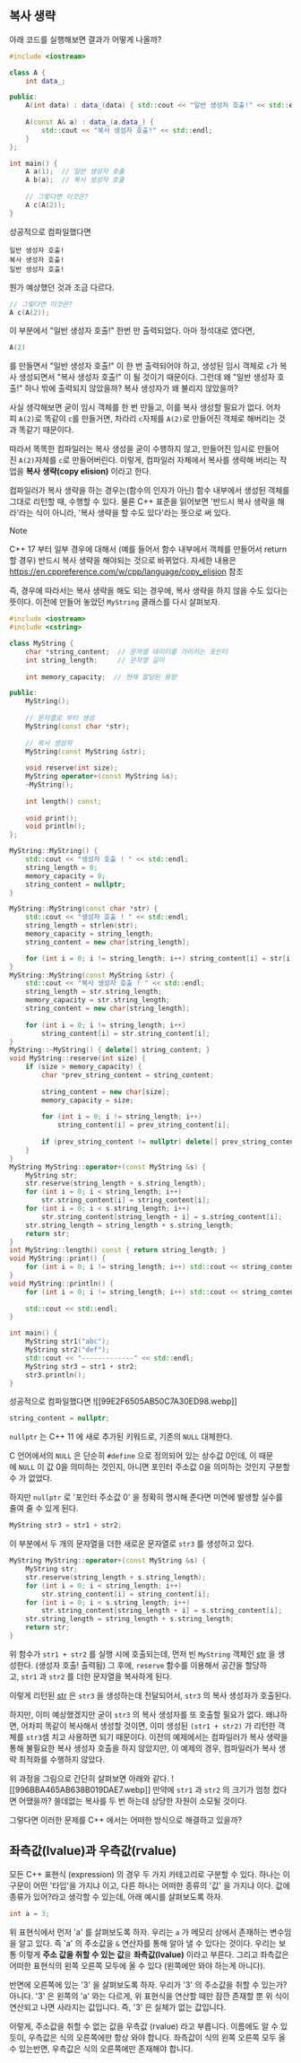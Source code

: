 ## 복사 생략

아래 코드를 실행해보면 결과가 어떻게 나올까?
```cpp
#include <iostream>

class A {
	int data_;

public:
	A(int data) : data_(data) { std::cout << "일반 생성자 호출!" << std::endl; }
	
	A(const A& a) : data_(a.data_) {
		std::cout << "복사 생성자 호출!" << std::endl;
	}
};

int main() {
	A a(1);  // 일반 생성자 호출
	A b(a);  // 복사 생성자 호출
	
	// 그렇다면 이것은?
	A c(A(2));
}
```
성공적으로 컴파일했다면
```
일반 생성자 호출!
복사 생성자 호출!
일반 생성자 호출!
```

뭔가 예상했던 것과 조금 다르다.
```cpp
// 그렇다면 이것은?
A c(A(2));
```
이 부분에서 "일반 생성자 호출!" 한번 만 출력되었다. 아마 정석대로 였다면,
```cpp
A(2)
```
를 만들면서 "일반 생성자 호출!" 이 한 번 출력되어야 하고, 생성된 임시 객체로 `c`가 복사 생성되면서 "복사 생성자 호출!" 이 될 것이기 때문이다. 그런데 왜 "일반 생성자 호출!" 하나 밖에 출력되지 않았을까? 복사 생성자가 왜 불리지 않았을까?

사실 생각해보면 굳이 임시 객체를 한 번 만들고, 이를 복사 생성할 필요가 없다. 어차피 `A(2)`로 똑같이 `c`를 만들거면, 차라리 `c`자체를 `A(2)`로 만들어진 객체로 해버리는 것과 똑같기 때문이다.

따라서 똑똑한 컴파일러는 복사 생성을 굳이 수행하지 않고, 만들어진 임시로 만들어진 `A(2)`자체를 `c`로 만들어버린다. 이렇게, 컴파일러 자체에서 복사를 생략해 버리는 작업을 **복사 생략(copy elision)** 이라고 한다.

컴파일러가 복사 생략을 하는 경우는(함수의 인자가 아닌) 함수 내부에서 생성된 객체를 그대로 리턴할 때, 수행할 수 있다. 물론 C++ 표준을 읽어보면 '반드시 복사 생략을 해라'라는 식이 아니라, '복사 생략을 할 수도 있다'라는 뜻으로 써 있다.
> [!note]
> C++ 17 부터 일부 경우에 대해서 (예를 들어서 함수 내부에서 객체를 만들어서 return 할 경우) 반드시 복사 생략을 해야되는 것으로 바뀌었다. 자세한 내용은 https://en.cppreference.com/w/cpp/language/copy_elision 참조

즉, 경우에 따라서는 복사 생략을 해도 되는 경우에, 복사 생략을 하지 않을 수도 있다는 뜻이다.
이전에 만들어 놓았던 `MyString` 클래스를 다시 살펴보자.
```cpp
#include <iostream>
#include <cstring>

class MyString {
	char *string_content;  // 문자열 데이터를 가리키는 포인터
	int string_length;     // 문자열 길이
	
	int memory_capacity;  // 현재 할당된 용량

public:
	MyString();
	
	// 문자열로 부터 생성
	MyString(const char *str);
	
	// 복사 생성자
	MyString(const MyString &str);
	
	void reserve(int size);
	MyString operator+(const MyString &s);
	~MyString();
	
	int length() const;
	
	void print();
	void println();
};

MyString::MyString() {
	std::cout << "생성자 호출 ! " << std::endl;
	string_length = 0;
	memory_capacity = 0;
	string_content = nullptr;
}

MyString::MyString(const char *str) {
	std::cout << "생성자 호출 ! " << std::endl;
	string_length = strlen(str);
	memory_capacity = string_length;
	string_content = new char[string_length];

	for (int i = 0; i != string_length; i++) string_content[i] = str[i];
}
MyString::MyString(const MyString &str) {
	std::cout << "복사 생성자 호출 ! " << std::endl;
	string_length = str.string_length;
	memory_capacity = str.string_length;
	string_content = new char[string_length];
	
	for (int i = 0; i != string_length; i++)
		string_content[i] = str.string_content[i];
}
MyString::~MyString() { delete[] string_content; }
void MyString::reserve(int size) {
	if (size > memory_capacity) {
		char *prev_string_content = string_content;
		
		string_content = new char[size];
		memory_capacity = size;
		
		for (int i = 0; i != string_length; i++)
			string_content[i] = prev_string_content[i];
		
		if (prev_string_content != nullptr) delete[] prev_string_content;
	}
}
MyString MyString::operator+(const MyString &s) {
	MyString str;
	str.reserve(string_length + s.string_length);
	for (int i = 0; i < string_length; i++)
		str.string_content[i] = string_content[i];
	for (int i = 0; i < s.string_length; i++)
		str.string_content[string_length + i] = s.string_content[i];
	str.string_length = string_length + s.string_length;
	return str;
}
int MyString::length() const { return string_length; }
void MyString::print() {
	for (int i = 0; i != string_length; i++) std::cout << string_content[i];
}
void MyString::println() {
	for (int i = 0; i != string_length; i++) std::cout << string_content[i];
	
	std::cout << std::endl;
}

int main() {
	MyString str1("abc");
	MyString str2("def");
	std::cout << "-------------" << std::endl;
	MyString str3 = str1 + str2;
	str3.println();
}
```
성공적으로 컴파일했다면
![[99E2F6505AB50C7A30ED98.webp]]

```cpp
string_content = nullptr;
```
`nullptr` 는 C++ 11 에 새로 추가된 키워드로, 기존의 `NULL` 대체한다.

C 언어에서의 `NULL` 은 단순히 `#define` 으로 정의되어 있는 상수값 0인데, 이 때문에 `NULL` 이 값 0을 의미하는 것인지, 아니면 포인터 주소값 0을 의미하는 것인지 구분할 수 가 없었다.

하지만 `nullptr` 로 '포인터 주소값 0' 을 정확히 명시해 준다면 미연에 발생할 실수를 줄여 줄 수 있게 된다.

```cpp
MyString str3 = str1 + str2;
```
이 부분에서 두 개의 문자열을 더한 새로운 문자열로 `str3` 를 생성하고 있다.
```cpp
MyString MyString::operator+(const MyString &s) {
	MyString str;
	str.reserve(string_length + s.string_length);
	for (int i = 0; i < string_length; i++)
		str.string_content[i] = string_content[i];
	for (int i = 0; i < s.string_length; i++)
		str.string_content[string_length + i] = s.string_content[i];
	str.string_length = string_length + s.string_length;
	return str;
}
```
위 함수가 `str1 + str2` 를 실행 시에 호출되는데, 먼저 빈 `MyString` 객체인 [str](https://modoocode.com/str) 을 생성한다. (생성자 호출! 출력됨) 그 후에, `reserve` 함수를 이용해서 공간을 할당하고, `str1` 과 `str2` 를 더한 문자열을 복사하게 된다.

이렇게 리턴된 [str](https://modoocode.com/str) 은 `str3` 을 생성하는데 전달되어서, `str3` 의 복사 생성자가 호출된다.

하지만, 이미 예상했겠지만 굳이 `str3` 의 복사 생성자를 또 호출할 필요가 없다. 왜냐하면, 어차피 똑같이 복사해서 생성할 것이면, 이미 생성된 `(str1 + str2)` 가 리턴한 객체를 `str3`셈 치고 사용하면 되기 때문이다. 이전의 예제에서는 컴파일러가 복사 생략을 통해 불필요한 복사 생성자 호출을 하지 않았지만, 이 예제의 경우, 컴파일러가 복사 생략 최적화를 수행하지 않았다.

위 과정을 그림으로 간단히 살펴보면 아래와 같다.
![[996BBA465AB638B019DAE7.webp]]
만약에 `str1` 과 `str2` 의 크기가 엄청 컸다면 어땠을까? 쓸데없는 복사를 두 번 하는데 상당한 자원이 소모될 것이다.

그렇다면 이러한 문제를 C++ 에서는 어떠한 방식으로 해결하고 있을까?

## 좌측값(lvalue)과 우측값(rvalue)

모든 C++ 표현식 (expression) 의 경우 두 가지 카테고리로 구분할 수 있다. 하나는 이 구문이 어떤 '타입'을 가지냐 이고, 다른 하나는 어떠한 종류의 '값' 을 가지냐 이다. 값에 종류가 있어?라고 생각할 수 있는데, 아래 예시를 살펴보도록 하자.
```cpp
int a = 3;
```
위 표현식에서 먼저 'a' 를 살펴보도록 하자. 우리는 `a` 가 메모리 상에서 존재하는 변수임을 알고 있다. 즉 'a' 의 주소값을 `&` 연산자를 통해 알아 낼 수 있다는 것이다. 우리는 보통 이렇게 **주소 값을 취할 수 있는 값**을 **좌측값(lvalue)** 이라고 부른다. 그리고 좌측값은 어떠한 표현식의 왼쪽 오른쪽 모두에 올 수 있다 (왼쪽에만 와야 하는게 아니다).

반면에 오른쪽에 있는 '3' 을 살펴보도록 하자. 우리가 '3' 의 주소값을 취할 수 있는가? 아니다. '3' 은 왼쪽의 'a' 와는 다르게, 위 표현식을 연산할 때만 잠깐 존재할 뿐 위 식이 연산되고 나면 사라지는 값입니다. 즉, '3' 은 실체가 없는 값입니다.

이렇게, 주소값을 취할 수 없는 값을 우측값 (rvalue) 라고 부릅니다. 이름에도 알 수 있듯이, 우측값은 식의 오른쪽에만 항상 와야 합니다. 좌측값이 식의 왼쪽 오른쪽 모두 올 수 있는반면, 우측값은 식의 오른쪽에만 존재해야 합니다.